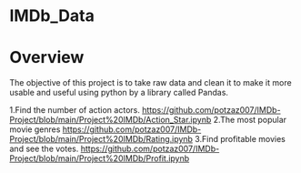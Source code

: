 # IMDb_Data
 # Overview
 The objective of this project is to take raw data and clean it to make it more usable and useful using python by a library called Pandas.
 
 1.Find the number of action actors.
 https://github.com/potzaz007/IMDb-Project/blob/main/Project%20IMDb/Action_Star.ipynb
 2.The most popular movie genres
 https://github.com/potzaz007/IMDb-Project/blob/main/Project%20IMDb/Rating.ipynb
 3.Find profitable movies and see the votes.
 https://github.com/potzaz007/IMDb-Project/blob/main/Project%20IMDb/Profit.ipynb
